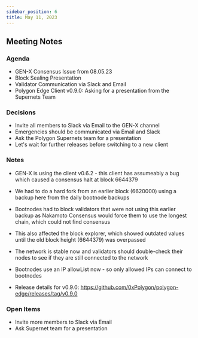 ```yaml
---
sidebar_position: 6
title: May 11, 2023
---
```


## Meeting Notes

### Agenda
- GEN-X Consensus Issue from 08.05.23
- Block Sealing Presentation
- Validator Communication via Slack and Email
- Polygon Edge Client v0.9.0: Asking for a presentation from the Supernets Team

### Decisions
- Invite all members to Slack via Email to the GEN-X channel
- Emergencies should be communicated via Email and Slack
- Ask the Polygon Supernets team for a presentation
- Let's wait for further releases before switching to a new client

### Notes
- GEN-X is using the client v0.6.2 - this client has assumeably a bug which caused a consensus halt at block 6644379
- We had to do a hard fork from an earlier block (6620000) using a backup here from the daily bootnode backups
- Bootnodes had to block validators that were not using this earlier backup as Nakamoto Consensus would force them to use the longest chain, which could not find consensus 
- This also affected the block explorer, which showed outdated values until the old block height (6644379) was overpassed
- The network is stable now and validators should double-check their nodes to see if they are still connected to the network
- Bootnodes use an IP allowList now - so only allowed IPs can connect to bootnodes

- Release details for v0.9.0: https://github.com/0xPolygon/polygon-edge/releases/tag/v0.9.0

### Open Items 
- Invite more members to Slack via Email
- Ask Supernet team for a presentation
